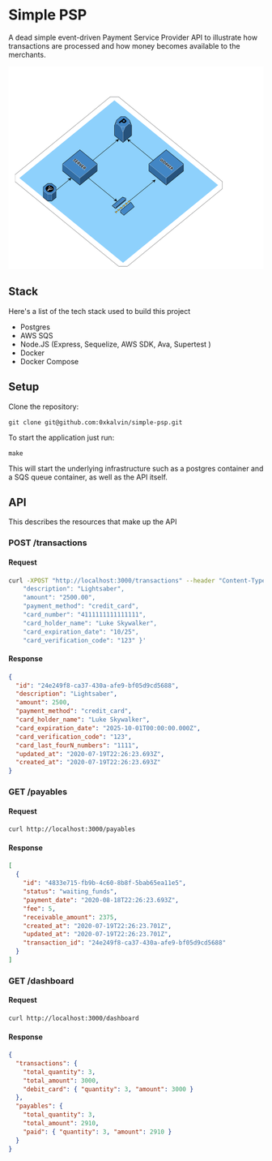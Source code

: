 # Simple PSP

A dead simple event-driven Payment Service Provider API to illustrate how transactions are processed and how money becomes available to the merchants.

<p align="center">
<img src="./docs/images/infra.png" alt="drawing" width="800" height="400"/>
</p>

## Stack

Here's a list of the tech stack used to build this project

- Postgres
- AWS SQS
- Node.JS (Express, Sequelize, AWS SDK, Ava, Supertest )
- Docker
- Docker Compose

## Setup

Clone the repository:

```
git clone git@github.com:0xkalvin/simple-psp.git
```

To start the application just run:

```
make
```

This will start the underlying infrastructure such as a postgres container and a SQS queue container, as well as the API itself.

## API

This describes the resources that make up the API

### POST /transactions

#### Request

```bash
curl -XPOST "http://localhost:3000/transactions" --header "Content-Type: application/json"  --data '{
    "description": "Lightsaber",
    "amount": "2500.00",
    "payment_method": "credit_card",
    "card_number": "4111111111111111",
    "card_holder_name": "Luke Skywalker",
    "card_expiration_date": "10/25",
    "card_verification_code": "123" }'
```

#### Response

```json
{
  "id": "24e249f8-ca37-430a-afe9-bf05d9cd5688",
  "description": "Lightsaber",
  "amount": 2500,
  "payment_method": "credit_card",
  "card_holder_name": "Luke Skywalker",
  "card_expiration_date": "2025-10-01T00:00:00.000Z",
  "card_verification_code": "123",
  "card_last_fourN_numbers": "1111",
  "updated_at": "2020-07-19T22:26:23.693Z",
  "created_at": "2020-07-19T22:26:23.693Z"
}
```

### GET /payables

#### Request

```bash
curl http://localhost:3000/payables
```

#### Response

```json
[
  {
    "id": "4833e715-fb9b-4c60-8b8f-5bab65ea11e5",
    "status": "waiting_funds",
    "payment_date": "2020-08-18T22:26:23.693Z",
    "fee": 5,
    "receivable_amount": 2375,
    "created_at": "2020-07-19T22:26:23.701Z",
    "updated_at": "2020-07-19T22:26:23.701Z",
    "transaction_id": "24e249f8-ca37-430a-afe9-bf05d9cd5688"
  }
]
```

### GET /dashboard

#### Request

```bash
curl http://localhost:3000/dashboard
```

#### Response

```json
{
  "transactions": {
    "total_quantity": 3,
    "total_amount": 3000,
    "debit_card": { "quantity": 3, "amount": 3000 }
  },
  "payables": {
    "total_quantity": 3,
    "total_amount": 2910,
    "paid": { "quantity": 3, "amount": 2910 }
  }
}
```
